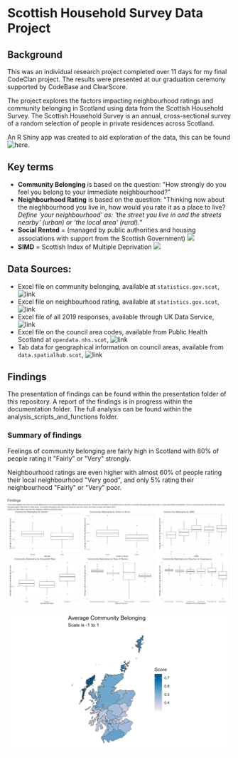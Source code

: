 # Scottish Household Survey Data Project

## Background
This was an individual research project completed over 11 days for my final CodeClan project. The results were presented at our graduation ceremony supported by CodeBase and ClearScore.

The project explores the factors impacting neighbourhood ratings and community belonging in Scotland using data from the Scottish Household Survey. The Scottish Household Survey is an annual, cross-sectional survey of a random selection of people in private residences across Scotland.

An R Shiny app was created to aid exploration of the data, this can be found ![here](https://emma-menzies.shinyapps.io/scottish_household_survey_exploration/).

## Key terms

* **Community Belonging** is based on the question: "How strongly do you feel you belong to your immediate neighbourhood?"
* **Neighbourhood Rating** is based on the question: "Thinking now about the nieghbourhood you live in, how would you rate it as a place to live? *Define 'your neighbourhood' as: 'the street you live in and the streets nearby' (urban) or 'the local area' (rural).*"
* **Social Rented** = (managed by public authorities and housing associations with support from the Scottish Government) ![](https://www.gov.scot/policies/social-housing/)
* **SIMD** = Scottish Index of Multiple Deprivation
![](https://www.gov.scot/collections/scottish-index-of-multiple-deprivation-2020/)

## Data Sources:

* Excel file on community belonging, available at `statistics.gov.scot`, ![link](https://statistics.gov.scot/resource?uri=http%3A%2F%2Fstatistics.gov.scot%2Fdata%2Fcommunity-belonging---shs)
* Excel file on neighbourhood rating, available at `statistics.gov.scot`, ![link](https://statistics.gov.scot/resource?uri=http%3A%2F%2Fstatistics.gov.scot%2Fdata%2Fneighbourhood-rating---shs)
* Excel file of all 2019 responses, available through UK Data Service, ![link](ukdataservice.ac.uk)
* Excel file on the council area codes, available from Public Health Scotland at `opendata.nhs.scot`,  ![link](https://www.opendata.nhs.scot/km/dataset/geography-codes-and-labels)
* Tab data for geographical information on council areas, available from `data.spatialhub.scot`, ![link](https://data.spatialhub.scot/dataset/local_authority_boundaries-is/resource/d24c5735-0f1c-4819-a6bd-dbfeb93bd8e4)
  
## Findings
The presentation of findings can be found within the presentation folder of this repository. A report of the findings is in progress within the documentation folder. The full analysis can be found within the analysis_scripts_and_functions folder.

### Summary of findings
Feelings of community belonging are fairly high in Scotland with 80% of people rating it "Fairly" or "Very" strongly.

Neighbourhood ratings are even higher with almost 60% of people rating their local neighbourhood "Very good", and only 5% rating their neighbourhood "Fairly" or "Very" poor.

![](https://github.com/Emmz900/scottish_housing_project/blob/main/documentation/app_screenshot_findings.png)

![](https://github.com/Emmz900/scottish_housing_project/blob/main/documentation/community_map.png)

